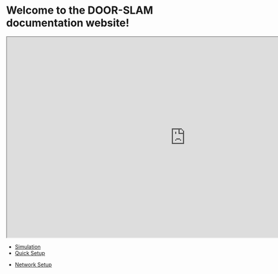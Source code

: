 # Welcome to the DOOR-SLAM documentation website!

<!-- Welcome text (objectives) -->
<!-- We provide a front-end and a back-end and the idea is that you could 
use the pieces -->

<iframe width="960" height="540"
src="https://www.youtube.com/embed/h0bqURQlZGA">
</iframe>

<!-- Description of each section -->

- [Simulation](simulation.md)
- [Quick Setup](quick_setup.md)
<!--- [Detailed Setup](detailed_setup.md)-->
- [Network Setup](network.md)

<!-- DOOR-SLAM repo description -->